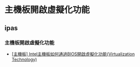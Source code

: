 # 主機板開啟虛擬化功能

## ipas

### 主機板開啟虛擬化功能


- [[主機板] Intel主機板如何通過BIOS開啟虛擬化功能(Virtualization Technology)](https://www.asus.com/tw/support/faq/1043786)

